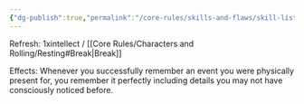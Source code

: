```yaml
---
{"dg-publish":true,"permalink":"/core-rules/skills-and-flaws/skill-list/intelect/rank-3/photographic-memory/"}
---
```


Refresh: 1xintellect / [[Core Rules/Characters and Rolling/Resting#Break\|Break]]

Effects:
Whenever you successfully remember an event you were physically present for, you remember it perfectly including details you may not have consciously noticed before.